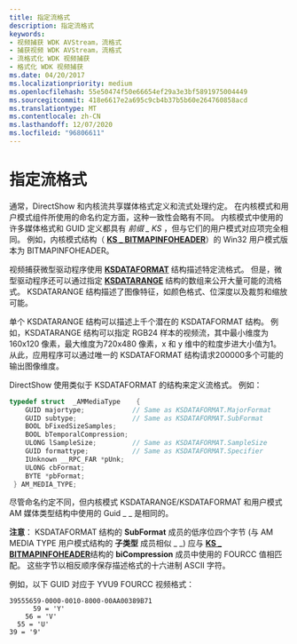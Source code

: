 ```yaml
---
title: 指定流格式
description: 指定流格式
keywords:
- 视频捕获 WDK AVStream，流格式
- 捕获视频 WDK AVStream，流格式
- 流格式化 WDK 视频捕获
- 格式化 WDK 视频捕获
ms.date: 04/20/2017
ms.localizationpriority: medium
ms.openlocfilehash: 55e50474f50e66654ef29a3e3bf5891975004449
ms.sourcegitcommit: 418e6617e2a695c9cb4b37b5b60e264760858acd
ms.translationtype: MT
ms.contentlocale: zh-CN
ms.lasthandoff: 12/07/2020
ms.locfileid: "96806611"
---
```

# <a name="specifying-stream-formats"></a>指定流格式


通常，DirectShow 和内核流共享媒体格式定义和流式处理约定。 在内核模式和用户模式组件所使用的命名约定方面，这种一致性会略有不同。 内核模式中使用的许多媒体格式和 GUID 定义都具有 *前缀 \_ KS* ，但与它们的用户模式对应项完全相同。 例如，内核模式结构（ [**KS \_ BITMAPINFOHEADER**](/windows-hardware/drivers/ddi/ksmedia/ns-ksmedia-tagks_bitmapinfoheader)）的 Win32 用户模式版本为 BITMAPINFOHEADER。

视频捕获微型驱动程序使用 [**KSDATAFORMAT**](/windows-hardware/drivers/ddi/ks/ns-ks-ksdataformat) 结构描述特定流格式。 但是，微型驱动程序还可以通过指定 [**KSDATARANGE**](/previous-versions/ff561658(v=vs.85)) 结构的数组来公开大量可能的流格式。 KSDATARANGE 结构描述了图像特征，如颜色格式、位深度以及裁剪和缩放可能。

单个 KSDATARANGE 结构可以描述上千个潜在的 KSDATAFORMAT 结构。 例如，KSDATARANGE 结构可以指定 RGB24 样本的视频流，其中最小维度为160x120 像素，最大维度为720x480 像素，x 和 y 维中的粒度步进大小值为1。 从此，应用程序可以通过唯一的 KSDATAFORMAT 结构请求200000多个可能的输出图像维度。

DirectShow 使用类似于 KSDATAFORMAT 的结构来定义流格式。 例如：

```cpp
typedef struct  _AMMediaType    {
    GUID majortype;            // Same as KSDATAFORMAT.MajorFormat
    GUID subtype;              // Same as KSDATAFORMAT.SubFormat
    BOOL bFixedSizeSamples;
    BOOL bTemporalCompression;
    ULONG lSampleSize;         // Same as KSDATAFORMAT.SampleSize
    GUID formattype;           // Same as KSDATAFORMAT.Specifier
    IUnknown __RPC_FAR *pUnk;
    ULONG cbFormat;
    BYTE *pbFormat;
 } AM_MEDIA_TYPE;
```

尽管命名约定不同，但内核模式 KSDATARANGE/KSDATAFORMAT 和用户模式 AM 媒体类型结构中使用的 Guid \_ \_ 是相同的。

**注意**： KSDATAFORMAT 结构的 **SubFormat** 成员的低序位四个字节 (与 AM MEDIA TYPE 用户模式结构的 **子类型** 成员相似 \_ \_) 应与 [**KS \_ BITMAPINFOHEADER**](/windows-hardware/drivers/ddi/ksmedia/ns-ksmedia-tagks_bitmapinfoheader)结构的 **biCompression** 成员中使用的 FOURCC 值相匹配。 这些字节以相反顺序保存描述格式的十六进制 ASCII 字符。

例如，以下 GUID 对应于 YVU9 FOURCC 视频格式：

```Text
39555659-0000-0010-8000-00AA00389B71
      59 = 'Y'
    56 = 'V'
  55 = 'U'
39 = '9'
```

